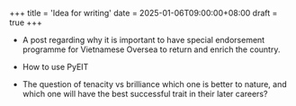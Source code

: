 +++
title = 'Idea for writing'
date = 2025-01-06T09:00:00+08:00
draft = true
+++

- A post regarding why it is important to have special endorsement programme for Vietnamese Oversea to return and enrich the country.

- How to use PyEIT

- The question of tenacity vs brilliance which one is better to nature, and which one will have the best successful trait in their later careers?
